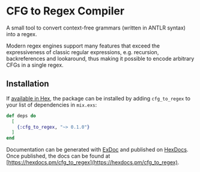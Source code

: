 # CFG to Regex Compiler
A small tool to convert context-free grammars (written in ANTLR syntax) into a regex.

Modern regex engines support many features that exceed the expressiveness of classic regular expressions, e.g. recursion, backreferences and lookaround, thus making it possible to encode arbitrary CFGs in a single regex.

## Installation

If [available in Hex](https://hex.pm/docs/publish), the package can be installed
by adding `cfg_to_regex` to your list of dependencies in `mix.exs`:

```elixir
def deps do
  [
    {:cfg_to_regex, "~> 0.1.0"}
  ]
end
```

Documentation can be generated with [ExDoc](https://github.com/elixir-lang/ex_doc)
and published on [HexDocs](https://hexdocs.pm). Once published, the docs can
be found at [https://hexdocs.pm/cfg_to_regex](https://hexdocs.pm/cfg_to_regex).
